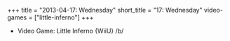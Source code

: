 +++
title = "2013-04-17: Wednesday"
short_title = "17: Wednesday"
video-games = ["little-inferno"]
+++


* Video Game: Little Inferno {WiiU} /b/